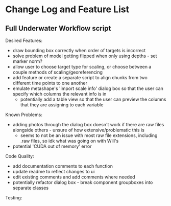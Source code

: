 # Change Log and Feature List

## Full Underwater Workflow script

Desired Features:
- draw bounding box correctly when order of targets is incorrect
- solve problem of model getting flipped when only using depths - set marker norm?
- allow user to choose target type for scaling, or choose between a couple methods of scaling/georeferencing
- add feature or create a separate script to align chunks from two different time points to one another
- emulate metashape's 'import scale info' dialog box so that the user can specify which columns the relevant info is in
  - potentially add a table view so that the user can preview the columns that they are assigning to each variable

Known Problems:
- adding photos through the dialog box doesn't work if there are raw files alongside others - unsure of how extensive/problematic this is
  - seems to not be an issue with most raw file extensions, including .raw files, so idk what was going on with Will's
- potential 'CUDA out of memory' error

Code Quality:
- add documentation comments to each function
- update readme to reflect changes to ui
- edit existing comments and add comments where needed
- potentially refactor dialog box - break component groupboxes into separate classes

Testing:
